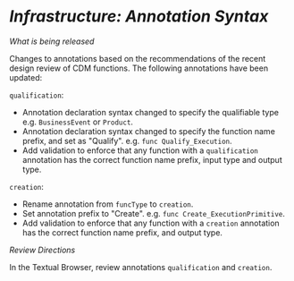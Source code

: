 # *Infrastructure: Annotation Syntax*

_What is being released_

Changes to annotations based on the recommendations of the recent design review of CDM functions.  The following annotations have been updated:

`qualification`: 
- Annotation declaration syntax changed to specify the qualifiable type e.g. `BusinessEvent` or `Product`.
- Annotation declaration syntax changed to specify the function name prefix, and set as "Qualify". e.g. `func Qualify_Execution`.
- Add validation to enforce that any function with a `qualification` annotation has the correct function name prefix, input type and output type.

`creation`:
- Rename annotation from `funcType` to `creation`.
- Set annotation prefix to "Create". e.g. `func Create_ExecutionPrimitive`.
- Add validation to enforce that any function with a `creation` annotation has the correct function name prefix, and output type.

_Review Directions_

In the Textual Browser, review annotations `qualification` and `creation`.
